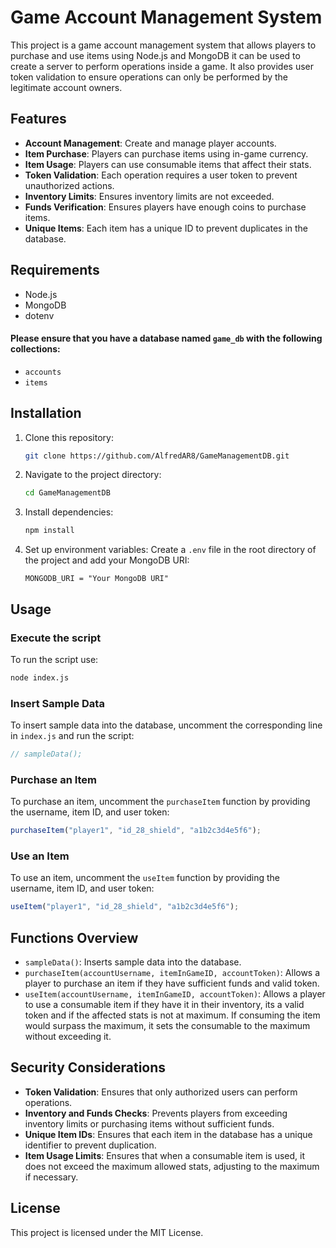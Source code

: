
# Game Account Management System

This project is a game account management system that allows players to purchase and use items using Node.js and MongoDB it can be used to create a server to perform operations inside a game. It also provides user token validation to ensure operations can only be performed by the legitimate account owners.

## Features

- **Account Management**: Create and manage player accounts.
- **Item Purchase**: Players can purchase items using in-game currency.
- **Item Usage**: Players can use consumable items that affect their stats.
- **Token Validation**: Each operation requires a user token to prevent unauthorized actions.
- **Inventory Limits**: Ensures inventory limits are not exceeded.
- **Funds Verification**: Ensures players have enough coins to purchase items.
- **Unique Items**: Each item has a unique ID to prevent duplicates in the database.

## Requirements

- Node.js
- MongoDB
- dotenv

#### Please ensure that you have a database named `game_db` with the following collections:

- `accounts`
- `items`

## Installation

1. Clone this repository:
   ```sh
   git clone https://github.com/AlfredAR8/GameManagementDB.git
   ```

2. Navigate to the project directory:
   ```sh
   cd GameManagementDB
   ```

3. Install dependencies:
   ```sh
   npm install
   ```

4. Set up environment variables:
   Create a `.env` file in the root directory of the project and add your MongoDB URI:
   ```env
   MONGODB_URI = "Your MongoDB URI"
   ```

## Usage

### Execute the script
To run the script use:
```sh
node index.js
```

### Insert Sample Data

To insert sample data into the database, uncomment the corresponding line in `index.js` and run the script:

```js
// sampleData();
```

### Purchase an Item

To purchase an item, uncomment the `purchaseItem` function by providing the username, item ID, and user token:

```js
purchaseItem("player1", "id_28_shield", "a1b2c3d4e5f6");
```

### Use an Item

To use an item, uncomment the `useItem` function by providing the username, item ID, and user token:

```js
useItem("player1", "id_28_shield", "a1b2c3d4e5f6");
```

## Functions Overview

- `sampleData()`: Inserts sample data into the database.
- `purchaseItem(accountUsername, itemInGameID, accountToken)`: Allows a player to purchase an item if they have sufficient funds and valid token.
- `useItem(accountUsername, itemInGameID, accountToken)`: Allows a player to use a consumable item if they have it in their inventory, its a valid token and if the affected stats is not at maximum. If consuming the item would surpass the maximum, it sets the consumable to the maximum without exceeding it.

## Security Considerations

- **Token Validation**: Ensures that only authorized users can perform operations.
- **Inventory and Funds Checks**: Prevents players from exceeding inventory limits or purchasing items without sufficient funds.
- **Unique Item IDs**: Ensures that each item in the database has a unique identifier to prevent duplication.
- **Item Usage Limits**: Ensures that when a consumable item is used, it does not exceed the maximum allowed stats, adjusting to the maximum if necessary.

## License

This project is licensed under the MIT License.
